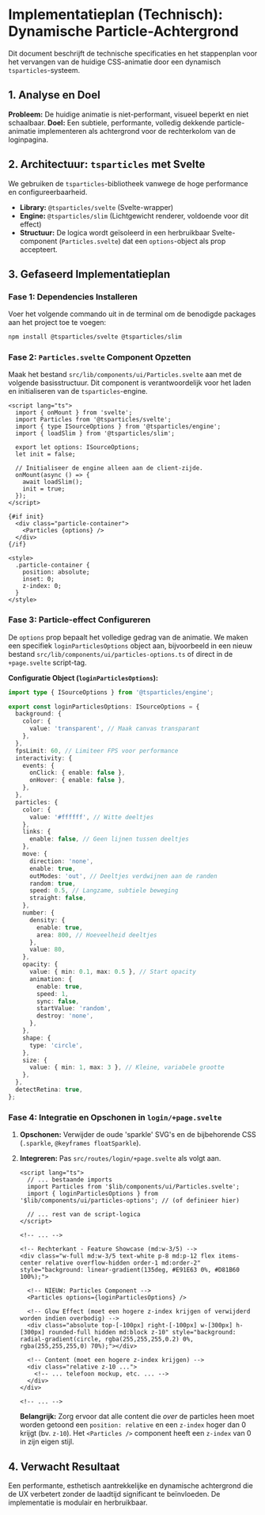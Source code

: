 # Implementatieplan (Technisch): Dynamische Particle-Achtergrond

Dit document beschrijft de technische specificaties en het stappenplan voor het vervangen van de huidige CSS-animatie door een dynamisch `tsparticles`-systeem.

## 1. Analyse en Doel

**Probleem:** De huidige animatie is niet-performant, visueel beperkt en niet schaalbaar.
**Doel:** Een subtiele, performante, volledig dekkende particle-animatie implementeren als achtergrond voor de rechterkolom van de loginpagina.

## 2. Architectuur: `tsparticles` met Svelte

We gebruiken de `tsparticles`-bibliotheek vanwege de hoge performance en configureerbaarheid.

-   **Library:** `@tsparticles/svelte` (Svelte-wrapper)
-   **Engine:** `@tsparticles/slim` (Lichtgewicht renderer, voldoende voor dit effect)
-   **Structuur:** De logica wordt geïsoleerd in een herbruikbaar Svelte-component (`Particles.svelte`) dat een `options`-object als prop accepteert.

## 3. Gefaseerd Implementatieplan

### Fase 1: Dependencies Installeren

Voer het volgende commando uit in de terminal om de benodigde packages aan het project toe te voegen:

```bash
npm install @tsparticles/svelte @tsparticles/slim
```

### Fase 2: `Particles.svelte` Component Opzetten

Maak het bestand `src/lib/components/ui/Particles.svelte` aan met de volgende basisstructuur. Dit component is verantwoordelijk voor het laden en initialiseren van de `tsparticles`-engine.

```svelte
<script lang="ts">
  import { onMount } from 'svelte';
  import Particles from '@tsparticles/svelte';
  import { type ISourceOptions } from '@tsparticles/engine';
  import { loadSlim } from '@tsparticles/slim';

  export let options: ISourceOptions;
  let init = false;

  // Initialiseer de engine alleen aan de client-zijde.
  onMount(async () => {
    await loadSlim();
    init = true;
  });
</script>

{#if init}
  <div class="particle-container">
    <Particles {options} />
  </div>
{/if}

<style>
  .particle-container {
    position: absolute;
    inset: 0;
    z-index: 0;
  }
</style>
```

### Fase 3: Particle-effect Configureren

De `options` prop bepaalt het volledige gedrag van de animatie. We maken een specifiek `loginParticlesOptions` object aan, bijvoorbeeld in een nieuw bestand `src/lib/components/ui/particles-options.ts` of direct in de `+page.svelte` script-tag.

**Configuratie Object (`loginParticlesOptions`):**

```typescript
import type { ISourceOptions } from '@tsparticles/engine';

export const loginParticlesOptions: ISourceOptions = {
  background: {
    color: {
      value: 'transparent', // Maak canvas transparant
    },
  },
  fpsLimit: 60, // Limiteer FPS voor performance
  interactivity: {
    events: {
      onClick: { enable: false },
      onHover: { enable: false },
    },
  },
  particles: {
    color: {
      value: '#ffffff', // Witte deeltjes
    },
    links: {
      enable: false, // Geen lijnen tussen deeltjes
    },
    move: {
      direction: 'none',
      enable: true,
      outModes: 'out', // Deeltjes verdwijnen aan de randen
      random: true,
      speed: 0.5, // Langzame, subtiele beweging
      straight: false,
    },
    number: {
      density: {
        enable: true,
        area: 800, // Hoeveelheid deeltjes
      },
      value: 80,
    },
    opacity: {
      value: { min: 0.1, max: 0.5 }, // Start opacity
      animation: {
        enable: true,
        speed: 1,
        sync: false,
        startValue: 'random',
        destroy: 'none',
      },
    },
    shape: {
      type: 'circle',
    },
    size: {
      value: { min: 1, max: 3 }, // Kleine, variabele grootte
    },
  },
  detectRetina: true,
};
```

### Fase 4: Integratie en Opschonen in `login/+page.svelte`

1.  **Opschonen:** Verwijder de oude 'sparkle' SVG's en de bijbehorende CSS (`.sparkle`, `@keyframes floatSparkle`).

2.  **Integreren:** Pas `src/routes/login/+page.svelte` als volgt aan.

    ```svelte
    <script lang="ts">
      // ... bestaande imports
      import Particles from '$lib/components/ui/Particles.svelte';
      import { loginParticlesOptions } from '$lib/components/ui/particles-options'; // (of definieer hier)

      // ... rest van de script-logica
    </script>

    <!-- ... -->

    <!-- Rechterkant - Feature Showcase (md:w-3/5) -->
    <div class="w-full md:w-3/5 text-white p-8 md:p-12 flex items-center relative overflow-hidden order-1 md:order-2" style="background: linear-gradient(135deg, #E91E63 0%, #D81B60 100%);">

      <!-- NIEUW: Particles Component -->
      <Particles options={loginParticlesOptions} />

      <!-- Glow Effect (moet een hogere z-index krijgen of verwijderd worden indien overbodig) -->
      <div class="absolute top-[-100px] right-[-100px] w-[300px] h-[300px] rounded-full hidden md:block z-10" style="background: radial-gradient(circle, rgba(255,255,255,0.2) 0%, rgba(255,255,255,0) 70%);"></div>

      <!-- Content (moet een hogere z-index krijgen) -->
      <div class="relative z-10 ...">
        <!-- ... telefoon mockup, etc. ... -->
      </div>
    </div>

    <!-- ... -->
    ```
    **Belangrijk:** Zorg ervoor dat alle content die *over* de particles heen moet worden getoond een `position: relative` en een `z-index` hoger dan 0 krijgt (bv. `z-10`). Het `<Particles />` component heeft een `z-index` van 0 in zijn eigen stijl.

## 4. Verwacht Resultaat
Een performante, esthetisch aantrekkelijke en dynamische achtergrond die de UX verbetert zonder de laadtijd significant te beïnvloeden. De implementatie is modulair en herbruikbaar.
